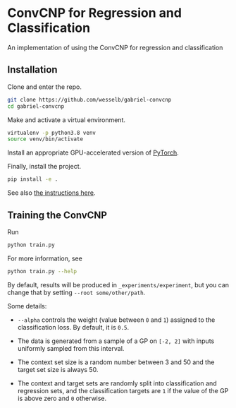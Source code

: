 # ConvCNP for Regression and Classification

An implementation of using the ConvCNP for regression and classification

## Installation

Clone and enter the repo.

```bash
git clone https://github.com/wesselb/gabriel-convcnp
cd gabriel-convcnp
```

Make and activate a virtual environment.

```bash
virtualenv -p python3.8 venv
source venv/bin/activate
```

Install an appropriate GPU-accelerated version of [PyTorch](https://pytorch.org/).

Finally, install the project.


```bash
pip install -e .
```

See also [the instructions here](https://gist.github.com/wesselb/4b44bf87f3789425f96e26c4308d0adc).

## Training the ConvCNP

Run

```bash
python train.py
```

For more information, see

```bash
python train.py --help
```

By default, results will be produced in `_experiments/experiment`, but you can change that by setting `--root some/other/path`.

Some details:

* `--alpha` controls the weight (value between `0` and `1`) assigned to the classification loss. By default, it is `0.5`.

*
    The data is generated from a sample of a GP on `[-2, 2]` with inputs uniformly sampled from this interval.

*
    The context set size is a random number between 3 and 50 and the target set size is always 50.
    
*
    The context and target sets are randomly split into classification and regression sets, and the classification targets are `1` if the value of the GP is above zero and `0` otherwise.

